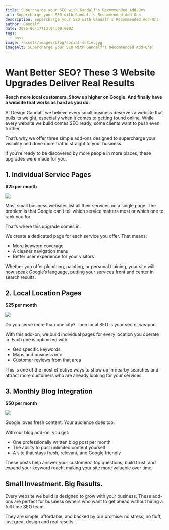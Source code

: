 ```yaml
---
title: Supercharge your SEO with Gandalf's Recommended Add-Ons
url: Supercharge your SEO with Gandalf's Recommended Add-Ons
description: Supercharge your SEO with Gandalf's Recommended Add-Ons
author: Gandalf
date: 2025-06-17T13:04:00.000Z
tags:
  - post
image: /assets/images/blog/social-susie.jpg
imageAlt: Supercharge your SEO with Gandalf's Recommended Add-Ons
---
```

# Want Better SEO? These 3 Website Upgrades Deliver Real Results

**Reach more local customers. Show up higher on Google. And finally have a website that works as hard as you do.**

At Design Gandalf, we believe every small business deserves a website that pulls its weight, especially when it comes to getting found online. While every website we build comes SEO ready, some clients want to push even further.

That’s why we offer three simple add-ons designed to supercharge your visibility and drive more traffic straight to your business.

If you’re ready to be discovered by more people in more places, these upgrades were made for you.






## 1. Individual Service Pages

**$25 per month**

![](/assets/images/blog/2.jpg)

Most small business websites list all their services on a single page. The problem is that Google can’t tell which service matters most or which one to rank you for.

That’s where this upgrade comes in.

We create a dedicated page for each service you offer. That means:

* More keyword coverage  
* A cleaner navigation menu  
* Better user experience for your visitors  

Whether you offer plumbing, painting, or personal training, your site will now speak Google’s language, putting your services front and center in search results.






## 2. Local Location Pages

**$25 per month**

![](/assets/images/blog/3.jpg)



Do you serve more than one city? Then local SEO is your secret weapon.

With this add-on, we build individual pages for every location you operate in. Each one is optimized with:

* Geo specific keywords  
* Maps and business info  
* Customer reviews from that area  

This is one of the most effective ways to show up in nearby searches and attract more customers who are already looking for your services.








## 3. Monthly Blog Integration

**$50 per month**

![](/assets/images/blog/4.jpg)

Google loves fresh content. Your audience does too.

With our blog add-on, you get:

* One professionally written blog post per month  
* The ability to post unlimited content yourself  
* A site that stays fresh, relevant, and Google friendly  

These posts help answer your customers' top questions, build trust, and expand your keyword reach, making your site more valuable over time.

## Small Investment. Big Results.

Every website we build is designed to grow with your business. These add-ons are perfect for business owners who want to get ahead without hiring a full time SEO team.

They are simple, affordable, and backed by our promise: no stress, no fluff, just great design and real results.
